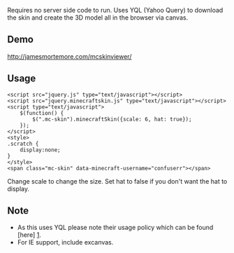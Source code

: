 Requires no server side code to run. Uses YQL (Yahoo Query) to download the skin and create the 3D model all in the browser via canvas.

Demo
----
http://jamesmortemore.com/mcskinviewer/

Usage
-----
```
<script src="jquery.js" type="text/javascript"></script>
<script src="jquery.minecraftskin.js" type="text/javascript"></script>
<script type="text/javascript">
    $(function() {
        $(".mc-skin").minecraftSkin({scale: 6, hat: true});
    });
</script>
<style>
.scratch {
    display:none;
}
</style>
<span class="mc-skin" data-minecraft-username="confuserr"></span>
```

Change scale to change the size. Set hat to false if you don't want the hat to display.

Note
----
* As this uses YQL please note their usage policy which can be found [here] [1].
* For IE support, include excanvas.

[1]: http://developer.yahoo.com/yql/guide/usage_info_limits.html "here"
